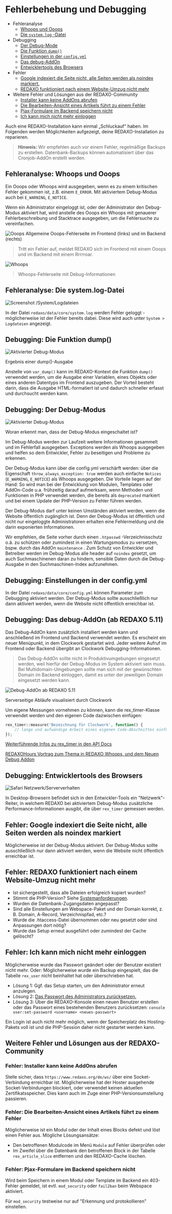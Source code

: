 # Fehlerbehebung und Debugging

* Fehleranalyse
  + [Whoops und Ooops](#ooops)
  + [Die `system.log` -Datei](#systemlog)
* Debugging
  + [Der Debug-Mode](#debugmode)
  + [Die Funktion `dump()` ](#dump)
  + [Einstellungen in der `config.yml` ](#configyml)
  + [Das debug-AddOn](#debugaddon)
  + [Entwicklertools des Browsers](#browser)
* Fehler
  + [Google indexiert die Seite nicht, alle Seiten werden als noindex markiert.](#googleindex)
  + [REDAXO funktioniert nach einem Website-Umzug nicht mehr](#moved)
* Weitere Fehler und Lösungen aus der REDAXO-Community
  + [Installer kann keine AddOns abrufen](#installer)
  + [Die Bearbeiten-Ansicht eines Artikels führt zu einem Fehler](#cture-edit-error)
  + [Pjax-Formulare im Backend speichern nicht](#pjax)
  + [Ich kann mich nicht mehr einloggen](#login)

Auch eine REDAXO-Installation kann einmal „Schluckauf“ haben. Im Folgenden werden Möglichkeiten aufgezeigt, deine REDAXO-Installation zu reparieren.

> **Hinweis:** Wir empfehlen auch vor einem Fehler, regelmäßige Backups zu erstellen. Datenbank-Backups können automatisiert über das Cronjob-AddOn erstellt werden.

<a name="ooops"></a>

## Fehleranalyse: Whoops und Ooops

Ein Ooops oder Whoops wird ausgegeben, wenn es zu einem kritischen Fehler gekommen ist, z.B. einem `E_ERROR`. Mit aktiviertem Debug-Modus auch bei `E_WARNING`, `E_NOTICE`.

Wenn ein Administrator eingeloggt ist, oder der Administrator den Debug-Modus aktiviert hat, wird anstelle des Ooops ein Whoops mit genauerer Fehlerbeschreibung und Stacktrace ausgegeben, um die Fehlersuche zu vereinfachen.

![Ooops](/assets/v5.10.0-debug_ooops.png) Allgemeine Ooops-Fehlerseite im Frontend (links) und im Backend (rechts)

> Tritt ein Fehler auf, meldet REDAXO sich im Frontend mit einem Ooops und im Backend mit einem Rrrrroar.

![Whoops](/assets/v5.10.0-debug_whooops.png)

> Whoops-Fehlerseite mit Debug-Informationen

<a name="systemlog"></a>

## Fehleranalyse: Die **system.log**-Datei

![Screenshot /System/Logdateien](/assets/v5.10.0-debug_syslog.png)

In der Datei `redaxo/data/core/system.log` werden Fehler geloggt - möglicherweise ist der Fehler bereits dabei. Diese wird auch unter `System > Logdateien` angezeigt.

<a name="dump"></a>

## Debugging: Die Funktion **dump()**

![Aktivierter Debug-Modus](/assets/v5.10.0_debug_dump.png)

Ergebnis einer dump()-Ausgabe

Anstelle von `var_dump()` kann im REDAXO-Kontext die Funktion `dump()` verwendet werden, um die Ausgabe einer Variablen, eines Objekts oder eines anderen Datentyps im Frontend auszugeben. Der Vorteil besteht darin, dass die Ausgabe HTML-formatiert ist und dadurch schneller erfasst und durchsucht werden kann.

<a name="debugmode"></a>

## Debugging: Der Debug-Modus

![Aktivierter Debug-Modus](/assets/v5.10.0_debug.png)

Woran erkennt man, dass der Debug-Modus eingeschaltet ist?

Im Debug-Modus werden zur Laufzeit weitere Informationen gesammelt und im Fehlerfall ausgegeben. Exceptions werden als Whoops ausgegeben und helfen so dem Entwickler, Fehler zu beseitigen und Probleme zu erkennen.

Der Debug-Modus kann über die config.yml verschärft werden: über die Eigenschaft `throw_always_exception: true` werden auch einfache `Notices` (`E_WARNING`, `E_NOTICE`) als Whoops ausgegeben. Die Vorteile liegen auf der Hand: So wird man bei der Entwicklung von Modulen, Templates oder AddOn-Code u.a. frühzeitig darauf aufmerksam, wenn Methoden und Funktionen in PHP verwendet werden, die bereits als `deprecated` markiert und bei einem Update der PHP-Version zu Fehler führen werden.

Der Debug-Modus darf unter keinen Umständen aktiviert werden, wenn die Website öffentlich zugänglich ist. Denn der Debug-Modus ist öffentlich und nicht nur eingeloggte Administratoren erhalten eine Fehlermeldung und die darin exponierten Informationen.

Wir empfehlen, die Seite vorher durch einen `.htpasswd` -Verzeichnisschutz o.ä. zu schützen oder zumindest in einen Wartungsmodus zu versetzen, bspw. durch das AddOn `maintenance` . Zum Schutz von Entwickler und Betreiber werden im Debug-Modus alle header auf `noindex` gesetzt, um auch Suchmaschinenen daran zu hindern, sensible Daten durch die Debug-Ausgabe in den Suchmaschinen-Index aufzunehmen.

<a name="configyml"></a>

## Debugging: Einstellungen in der **config.yml**

In der Datei `redaxo/data/core/config.yml` können Parameter zum Debugging aktiviert werden. Der Debug-Modus sollte ausschließlich nur dann aktiviert werden, wenn die Website nicht öffentlich erreichbar ist.

<a name="debugaddon"></a>

## Debugging: Das debug-AddOn (ab REDAXO 5.11)

Das Debug-AddOn kann zusätzlich installiert werden kann und anschließend im Frontend und Backend verwendet werden. Es erscheint ein neuer Menüpunkt, in dem Clockwork gestartet wird. Jeder weitere Aufruf im Frontend oder Backend übergibt an Clockwork Debugging-Informationen.

> Das Debug-AddOn sollte nicht in Produktivumgebungen eingesetzt werden, weil hierfür der Debug-Modus im System aktiviert sein muss. Bei Multidomain-Umgebungen sollte man sich mit der gewünschten Domain im Backend einloggen, damit es unter der jeweiligen Domain eingesetzt werden kann.

![Debug-AddOn ab REDAXO 5.11](/assets/v5.11.0-debug_addon.png)

Serverseitige Abläufe visualisiert durch Clockwork

Um eigene Messungen vornehmen zu können, kann die rex_timer-Klasse verwendet werden und den eigenen Code dazwischen einfügen:

```php
rex_timer::measure('Bezeichnung für Clockwork', function() {
    // lange und aufwändige Arbeit eines eigenen Code-Abschnittes einfügen und messen lassen.
});
```

[Weiterführende Infos zu rex_timer in den API Docs](https://friendsofredaxo.github.io/phpdoc/classes/rex-timer.html)

[REDAXOHours Vortrag zum Thema in REDAXO Whoops, und dem Neuen Debug Addon](https://www.youtube.com/watch?v=yYhXgTMuEf0)


<a name="browser"></a>

## Debugging: Entwicklertools des Browsers

![Safari Netzwerk/Serververhalten](/assets/v5.10.0-browser_network.png)

In Desktop-Browsern befindet sich in den Entwickler-Tools ein "Netzwerk"-Reiter, in welchem REDAXO bei aktiviertem Debug-Modus zusätzliche Performance-Informationen ausgibt, die über `rex_timer` gemessen werden.

<a name="googleindex"></a>

## Fehler: Google indexiert die Seite nicht, alle Seiten werden als noindex markiert

Möglicherweise ist der Debug-Modus aktiviert. Der Debug-Modus sollte ausschließlich nur dann aktiviert werden, wenn die Website nicht öffentlich erreichbar ist.

<a name="moved"></a>

## Fehler: REDAXO funktioniert nach einem Website-Umzug nicht mehr

* Ist sichergestellt, dass alle Dateien erfolgreich kopiert wurden?
* Stimmt die PHP-Version? Siehe [Systemanforderungen](https://redaxo.org/download/core/).
* Wurden die Datenbank-Zugangsdaten angepasst?
* Sind alle Einstellungen am Webspace-Paket und der Domain korrekt, z. B. Domain, A-Record, Verzeichnispfad, etc.?
* Wurde die .htaccess-Datei übernommen oder neu gesetzt oder sind Anpassungen dort nötig?
* Wurde das Setup erneut ausgeführt oder zumindest der Cache gelöscht?

<a name="login"></a>

## Fehler: Ich kann mich nicht mehr einloggen

Möglicherweise wurde das Passwort geändert oder der Benutzer existiert nicht mehr. Oder: Möglicherweise wurde ein Backup eingespielt, das die Tabelle `rex_user` nicht beinhaltet hat oder überschrieben hat.

* Lösung 1: Ggf. das Setup starten, um den Administrator erneut anzulegen.
* Lösung 2: [Das Passwort des Administrators zurücksetzen.](https://redaxo.org/doku/master/passwort-vergessen)
* Lösung 3: Über die REDAXO-Konsole einen neuen Benutzer erstellen oder das Passwort eines bestehenden Benutzers zurücksetzen: `console user:set-password <username> <neues-passwort>` 

Ein Login ist auch nicht mehr möglich, wenn der Speicherplatz des Hosting-Pakets voll ist und die PHP-Session daher nicht gestartet werden kann.

<a name="community"></a>

## Weitere Fehler und Lösungen aus der REDAXO-Community

<a name="installer"></a>

### Fehler: Installer kann keine AddOns abrufen

Stelle sicher, dass `https://www.redaxo.org/de/ws/` über eine Socket-Verbindung erreichbar ist. Möglicherweise hat der Hoster ausgehende Socket-Verbindungen blockiert, oder verwendet keinen aktuellen Zertifikatsspeicher. Dies kann auch im Zuge einer PHP-Versionsumstellung passieren.

<a name="structure-edit-error"></a>

### Fehler: Die Bearbeiten-Ansicht eines Artikels führt zu einem Fehler

Möglicherweise ist ein Modul oder der Inhalt eines Blocks defekt und löst einen Fehler aus. Mögliche Lösungsansätze:

* Den betroffenen Modulcode im Menü `Module` auf Fehler überprüfen oder
* Im Zweifel über die Datenbank den betroffenen Block in der Tabelle `rex_article_slice` entfernen und den REDAXO-Cache löschen.

<a name="pjax"></a>

### Fehler: Pjax-Formulare im Backend speichern nicht

Wird beim Speichern in einem Modul oder Template im Backend ein 403-Fehler gemeldet, ist evtl. `mod_security` oder `fail2ban` beim Webspace aktiviert.

Für `mod_security` testweise nur auf "Erkennung und protokollieren" einstellen.
